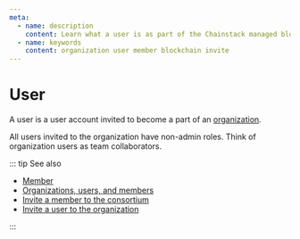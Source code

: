 ```yaml
---
meta:
  - name: description
    content: Learn what a user is as part of the Chainstack managed blockchain services.
  - name: keywords
    content: organization user member blockchain invite
---
```


# User

A user is a user account invited to become a part of an [organization](/glossary/organization).

All users invited to the organization have non-admin roles. Think of organization users as team collaborators.

::: tip See also

* [Member](/glossary/member)
* <a href="https://support.chainstack.com/hc/en-us/articles/900001563563" target="_blank">Organizations, users, and members</a>
* [Invite a member to the consortium](/platform/invite-a-member-to-the-consortium)
* [Invite a user to the organization](/platform/invite-a-user-to-the-organization)

:::
